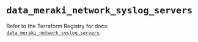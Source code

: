 # `data_meraki_network_syslog_servers`

Refer to the Terraform Registry for docs: [`data_meraki_network_syslog_servers`](https://registry.terraform.io/providers/ciscodevnet/meraki/1.7.1/docs/data-sources/network_syslog_servers).
